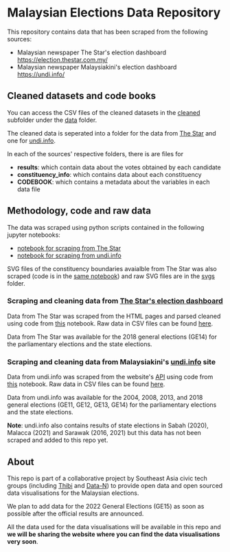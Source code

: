 # Malaysian Elections Data Repository

This repository contains data that has been scraped from the following sources:

* Malaysian newspaper The Star's election dashboard <https://election.thestar.com.my/>
* Malaysian newspaper Malaysiakini's election dashboard <https://undi.info/>

## Cleaned datasets and code books

You can access the CSV files of the cleaned datasets in the [cleaned](./data/cleaned) subfolder under the [data](./data) folder.

The cleaned data is seperated into a folder for the data from [The Star](./data/cleaned/the_star) and one for [undi.info](./data/cleaned/undi_dot_info/).

In each of the sources' respective folders,  there is are files for
* **results**: which contain data about the votes obtained by each candidate
* **constituency_info**: which contains data about each constituency
* **CODEBOOK**: which contains a metadata about the variables in each data file

## Methodology, code and raw data

The data was scraped using python scripts contained in the following jupyter notebooks:
* [notebook for scraping from The Star](./scrape_The_Star.ipynb)
* [notebook for scraping from undi.info](./scrape_UNDI_dot_info.ipynb)

SVG files of the constituency boundaries avaialble from The Star was also scraped (code is in the [same notebook](./scrape_The_Star.ipynb)) and raw SVG files are in the [svgs](./svgs/) folder.

### Scraping and cleaning data from [The Star's election dashboard](https://election.thestar.com.my/)

Data from The Star was scraped from the HTML pages and parsed cleaned using code from [this](./wrangling_and_cleaning_The_Star_2018.ipynb) notebook. Raw data in CSV files can be found [here](./data/raw/the_star/).

Data from The Star was available for the 2018 general elections (GE14) for the parliamentary elections and the state elections.

### Scraping and cleaning data from Malaysiakini's [undi.info](https://undi.info/) site

Data from undi.info was scraped from the website's [API](https://api.undi.info/) using code from [this](./scrape_UNDI_dot_info.ipynb) notebook. Raw data in CSV files can be found [here](./data/raw/undi_dot_info/).

Data from undi.info was available for the 2004, 2008, 2013, and 2018 general elections (GE11, GE12, GE13, GE14) for the parliamentary elections and the state elections.

**Note**: undi.info also contains results of state elections in Sabah (2020), Malacca (2021) and Sarawak (2016, 2021) but this data has not been scraped and added to this repo yet.

## About

This repo is part of a collaborative project by Southeast Asia civic tech groups (including [Thibi](https://site.thibi.co/) and [Data-N](https://www.data-n.com/)) to provide open data and open sourced data visualisations for the Malaysian elections.

We plan to add data for the 2022 General Elections (GE15) as soon as possible after the official results are announced.

All the data used for the data visualisations will be available in this repo and **we will be sharing the website where you can find the data visualisations very soon**.